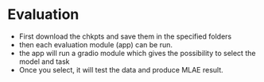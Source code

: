 # Evaluation 

- First download the chkpts and save them in the specified folders 
- then each evaluation module (app) can be run.
- the app will run a gradio module which gives the possibility to select the model and task 
- Once you select, it will test the data and produce MLAE result.